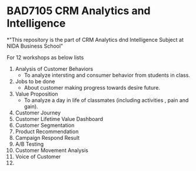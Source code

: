 # BAD7105 CRM Analytics and Intelligence 

*"This repository is the part of CRM Analytics dnd Intelligence Subject at NIDA Business School"

For 12 workshops as below lists 
 1. Analysis of Customer Behaviors
    - To analyze intersting and consumer behavior from students in class.
 2. Jobs to be done
    - About customer making progress towards desire future.
 3. Value Proposition
    - To analyze a day in life of classmates (including activities , pain and gain). 
 4. Customer Journey
 5. Customer Lifetime Value Dashboard
 6. Customer Segmentation
 7. Product Recommendation
 8. Campaign Respond Result
 9. A/B Testing
 10. Customer Movement Analysis
 11. Voice of Customer
 12. 
